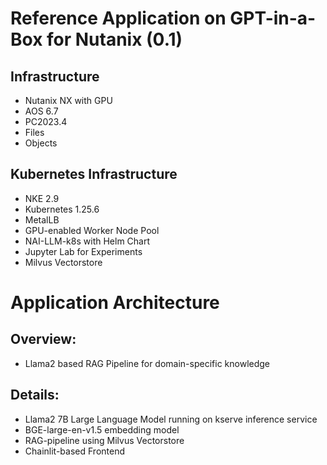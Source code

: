 Reference Application on GPT-in-a-Box for Nutanix (0.1)
=========================================
                 
Infrastructure
--------------
- Nutanix NX with GPU
- AOS 6.7
- PC2023.4
- Files
- Objects

Kubernetes Infrastructure
-------------------------
- NKE 2.9
- Kubernetes 1.25.6
- MetalLB
- GPU-enabled Worker Node Pool
- NAI-LLM-k8s with Helm Chart
- Jupyter Lab for Experiments
- Milvus Vectorstore

Application Architecture
========================

Overview:
---------
- Llama2 based RAG Pipeline for domain-specific knowledge


Details:
--------
- Llama2 7B Large Language Model running on kserve inference service
- BGE-large-en-v1.5 embedding model
- RAG-pipeline using Milvus Vectorstore 
- Chainlit-based Frontend